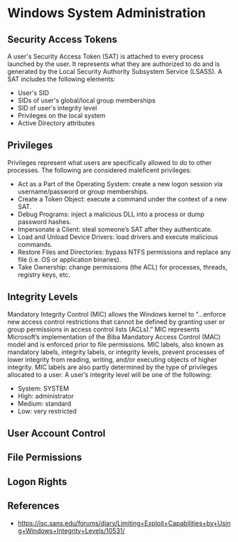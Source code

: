# Windows System Administration

## Security Access Tokens
A user's Security Access Token (SAT) is attached to every process launched by the user. It represents what they are authorized to do and is generated by the Local Security Authority Subsystem Service (LSASS). A SAT includes the following elements:
* User's SID
* SIDs of user's global/local group memberships
* SID of user's integrity level
* Privileges on the local system
* Active Directory attributes

## Privileges 
Privileges represent what users are specifically allowed to do to other processes. The following are considered maleficent privileges: 
* Act as a Part of the Operating System: create a new logon session via username/password or group memberships. 
* Create a Token Object: execute a command under the context of a new SAT. 
* Debug Programs: inject a malicious DLL into a process or dump password hashes.
* Impersonate a Client: steal someone’s SAT after they authenticate. 
* Load and Unload Device Drivers: load drivers and execute malicious commands.  
* Restore Files and Directories: bypass NTFS permissions and replace any file (i.e. OS or application binaries).
* Take Ownership: change permissions (the ACL) for processes, threads, registry keys, etc.

## Integrity Levels
Mandatory Integrity Control (MIC) allows the Windows kernel to “...enforce new access control restrictions that cannot be defined by granting user or group permissions in access control lists (ACLs).” MIC represents Microsoft’s implementation of the Biba Mandatory Access Control (MAC) model and is enforced prior to file permissions. MIC labels, also known as mandatory labels, integrity labels, or integrity levels, prevent processes of lower integrity from reading, writing, and/or executing objects of higher integrity. MIC labels are also partly determined by the type of privileges allocated to a user. A user’s integrity level will be one of the following: 
* System: SYSTEM
* High: administrator
* Medium: standard
* Low: very restricted

## User Account Control

## File Permissions

## Logon Rights

## References
* https://isc.sans.edu/forums/diary/Limiting+Exploit+Capabilities+by+Using+Windows+Integrity+Levels/10531/

